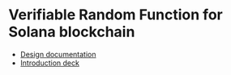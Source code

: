 # Verifiable Random Function for Solana blockchain

- [Design documentation](docs/design.md)
- [Introduction deck](https://drive.google.com/file/d/1z_T24S55aooP3pqIaatmGWYeLS7-IsS0/view?usp=sharing)
